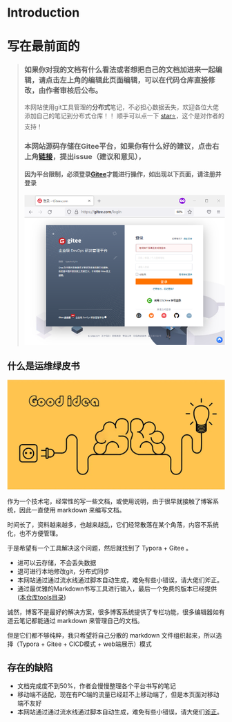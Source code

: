 # Introduction

# 写在最前面的

>  ### 如果你对我的文档有什么看法或者想把自己的文档加进来一起编辑，请点击左上角的编辑此页面编辑，可以在代码仓库直接修改，由作者审核后公布。
>
>  本网站使用git工具管理的**分布式**笔记，不必担心数据丢失，欢迎各位大佬添加自己的笔记到分布式仓库！！ 顺手可以点一下 [star⭐](https://gitee.com/PaperDragon/note-book/star)，这个是对作者的支持！
>
>  ### 本网站源码存储在Gitee平台，如果你有什么好的建议，点击右上角[链接](https://gitee.com/PaperDragon/note-book/issues/new)，提出issue（建议和意见），
>
>  #### 因为平台限制，必须登录[Gitee](https://gitee.com/PaperDragon/note-book)才能进行操作，如出现以下页面，请注册并登录
>
>  ![image-20220515101123487](README.assets/image-20220515101123487.png)
>
>  







## 什么是运维绿皮书

![image-20220507163950057](README.assets/image-20220507163950057.png)

作为一个技术宅，经常性的写一些文档，或使用说明，由于很早就接触了博客系统，因此一直使用 markdown 来编写文档。

时间长了，资料越来越多，也越来越乱，它们经常散落在某个角落，内容不系统化，也不方便管理。

于是希望有一个工具解决这个问题，然后就找到了  Typora + Gitee 。

- 进可以云存储，不会丢失数据
- 退可进行本地修改git，分布式同步
- 本网站通过通过流水线通过脚本自动生成，难免有些小错误，请大佬们斧正。
- 通过最优雅的Markdown书写工具进行输入，最后一个免费的版本已经提供([本仓库tools目录](https://gitee.com/PaperDragon/note-book/blob/master/tools/typora-0-11-18.exe))

诚然，博客不是最好的解决方案，很多博客系统提供了专栏功能，很多编辑器如有道云笔记都能通过 markdown  来管理自己的文档。

但是它们都不够纯粹，我只希望将自己分散的 markdown 文件组织起来，所以选择（Typora + Gitee + CICD模式 + web端展示）模式





## 存在的缺陷

- 文档完成度不到50%，作者会慢慢整理各个平台书写的笔记
- 移动端不适配，现在有PC端的流量已经赶不上移动端了，但是本页面对移动端不友好
- 本网站通过通过流水线通过脚本自动生成，难免有些小错误，请大佬们[斧正](https://gitee.com/PaperDragon/note-book/issues/new)。

